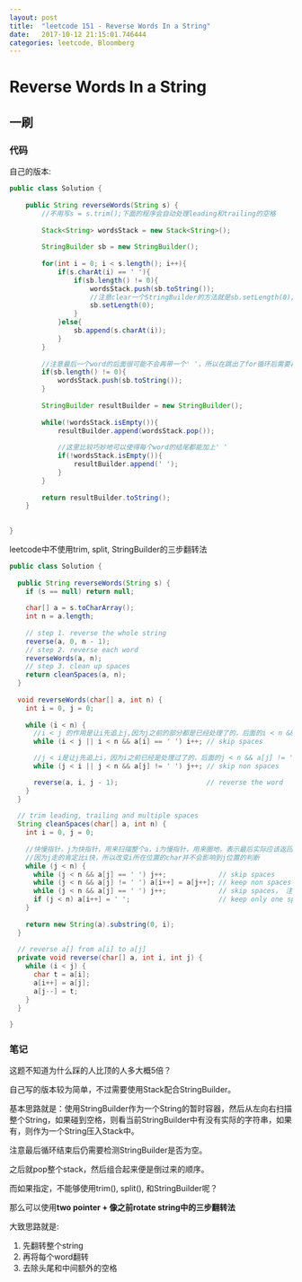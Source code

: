```yaml
---
layout: post
title:  "leetcode 151 - Reverse Words In a String"
date:   2017-10-12 21:15:01.746444
categories: leetcode, Bloomberg
---
```


# Reverse Words In a String

## 一刷

### 代码

自己的版本:
```java
public class Solution {
    
    public String reverseWords(String s) {
        //不用写s = s.trim();下面的程序会自动处理leading和trailing的空格
        
        Stack<String> wordsStack = new Stack<String>();
        
        StringBuilder sb = new StringBuilder();
        
        for(int i = 0; i < s.length(); i++){
            if(s.charAt(i) == ' '){
                if(sb.length() != 0){
                    wordsStack.push(sb.toString());
                    //注意clear一个StringBuilder的方法就是sb.setLength(0);
                    sb.setLength(0);
                }
            }else{
                sb.append(s.charAt(i));
            }
        }
        
        //注意最后一个word的后面很可能不会再带一个' '，所以在跳出了for循环后需要再单独判断一次
        if(sb.length() != 0){
            wordsStack.push(sb.toString());
        }
        
        StringBuilder resultBuilder = new StringBuilder();
        
        while(!wordsStack.isEmpty()){
            resultBuilder.append(wordsStack.pop());
            
            //这里比较巧妙地可以使得每个word的结尾都能加上' '
            if(!wordsStack.isEmpty()){
                resultBuilder.append(' ');
            }
        }
        
        return resultBuilder.toString();
    }
    
    
}
```

leetcode中不使用trim, split, StringBuilder的三步翻转法
```java
public class Solution {
  
  public String reverseWords(String s) {
    if (s == null) return null;
    
    char[] a = s.toCharArray();
    int n = a.length;
    
    // step 1. reverse the whole string
    reverse(a, 0, n - 1);
    // step 2. reverse each word
    reverseWords(a, n);
    // step 3. clean up spaces
    return cleanSpaces(a, n);
  }
  
  void reverseWords(char[] a, int n) {
    int i = 0, j = 0;
      
    while (i < n) {
      //i < j 的作用是让i先追上j,因为j之前的部分都是已经处理了的，后面的i < n && a[i] == ' '才是让i跳到下一个word的起始位置
      while (i < j || i < n && a[i] == ' ') i++; // skip spaces

      //j < i是让j先追上i，因为i之前已经是处理过了的，后面的j < n && a[j] != ' '是让j停留在下一个word的结束位置的后一格，也就是空格
      while (j < i || j < n && a[j] != ' ') j++; // skip non spaces

      reverse(a, i, j - 1);                      // reverse the word
    }
  }
  
  // trim leading, trailing and multiple spaces
  String cleanSpaces(char[] a, int n) {
    int i = 0, j = 0;
    
    //快慢指针，j为快指针，用来扫描整个a，i为慢指针，用来圈地，表示最后实际应该返回的String。
    //因为j走的肯定比i快，所以改变i所在位置的char并不会影响到j位置的判断
    while (j < n) {
      while (j < n && a[j] == ' ') j++;             // skip spaces
      while (j < n && a[j] != ' ') a[i++] = a[j++]; // keep non spaces
      while (j < n && a[j] == ' ') j++;             // skip spaces， 注意这一行和第一行完全一样
      if (j < n) a[i++] = ' ';                      // keep only one space
    }
  
    return new String(a).substring(0, i);
  }
  
  // reverse a[] from a[i] to a[j]
  private void reverse(char[] a, int i, int j) {
    while (i < j) {
      char t = a[i];
      a[i++] = a[j];
      a[j--] = t;
    }
  }
  
}
```

### 笔记

这题不知道为什么踩的人比顶的人多大概5倍？

自己写的版本较为简单，不过需要使用Stack配合StringBuilder。

基本思路就是：使用StringBuilder作为一个String的暂时容器，然后从左向右扫描整个String，如果碰到空格，则看当前StringBuilder中有没有实际的字符串，如果有，则作为一个String压入Stack中。

注意最后循环结束后仍需要检测StringBuilder是否为空。

之后就pop整个stack，然后组合起来便是倒过来的顺序。


而如果指定，不能够使用trim(), split(), 和StringBuilder呢？

那么可以使用**two pointer + 像之前rotate string中的三步翻转法**

大致思路就是:
1. 先翻转整个string
2. 再将每个word翻转
3. 去除头尾和中间额外的空格

